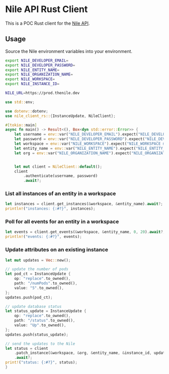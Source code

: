 # Nile API Rust Client

This is a POC Rust client for the [Nile API](https://thenile.dev/).


## Usage

Source the Nile environment variables into your environment.

```bash
export NILE_DEVELOPER_EMAIL=
export NILE_DEVELOPER_PASSWORD=
export NILE_ENTITY_NAME=
export NILE_ORGANIZATION_NAME=
export NILE_WORKSPACE=
export NILE_INSTANCE_ID=

NILE_URL=https://prod.thenile.dev
```


```rust
use std::env;

use dotenv::dotenv;
use nile_client_rs::{InstanceUpdate, NileClient};

#[tokio::main]
async fn main() -> Result<(), Box<dyn std::error::Error>> {
    let username = env::var("NILE_DEVELOPER_EMAIL").expect("NILE_DEVELOPER_EMAIL must be set");
    let password = env::var("NILE_DEVELOPER_PASSWORD").expect("NILE_DEVELOPER_PASSWORD must be set");
    let workspace = env::var("NILE_WORKSPACE").expect("NILE_WORKSPACE must be set");
    let entity_name = env::var("NILE_ENTITY_NAME").expect("NILE_ENTITY_NAME must be set");
    let org = env::var("NILE_ORGANIZATION_NAME").expect("NILE_ORGANIZATION_NAME must be set");


    let mut client = NileClient::default();
    client
        .authenticate(username, password)
        .await?;
```

### List all instances of an entity in a workspace

```rust
let instances = client.get_instances(&workspace, &entity_name).await?;
println!("instances: {:#?}", instances);
```


### Poll for all events for an entity in a workspace
```rust
let events = client.get_events(&workspace, &entity_name, 0, 20).await?;
println!("events: {:#?}", events);
```

### Update attributes on an existing instance
```rust
let mut updates = Vec::new();

// update the number of pods
let pod_ct = InstanceUpdate {
    op: "replace".to_owned(),
    path: "/numPods".to_owned(),
    value: "5".to_owned(),
};
updates.push(pod_ct);

// update database status
let status_update = InstanceUpdate {
    op: "replace".to_owned(),
    path: "/status".to_owned(),
    value: "Up".to_owned(),
};
updates.push(status_update);

// send the updates to the Nile
let status = client
    .patch_instance(&workspace, &org, &entity_name, &instance_id, updates)
    .await?;
print!("status: {:#?}", status);
}

```
